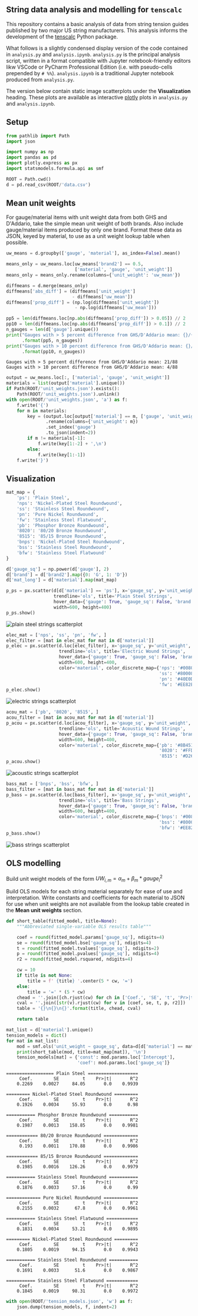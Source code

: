 ## String data analysis and modelling for `tenscalc` 

This repository contains a basic
analysis of data from string tension guides published by two major US string
manufacturers. This analysis informs the development of the
[tenscalc](http://github.com/davidelambert/tenscalc) Python package.

What follows is a slightly condensed display version of the code contained in
`analysis.py` and `analysis.ipynb`. `analysis.py` is the principal analysis script,
written in a format compatible with Jupyter notebook-friendly editors likw VSCode or
PyCharm Professional Edition (i.e. with pseudo-cells prepended by `# %%`).
`analysis.ipynb` is a traditional Jupyter notebook produced from `analysis.py`.

The version below contain static image scatterplots under the **Visualization** heading.
These plots are available as interactive [plotly](https://plotly.com/graphing-libraries/)
plots in `analysis.py` and `analysis.ipynb`.

## Setup
```python
from pathlib import Path
import json

import numpy as np
import pandas as pd
import plotly.express as px
import statsmodels.formula.api as smf

ROOT = Path.cwd()
d = pd.read_csv(ROOT/'data.csv')
```

## Mean unit weights
For gauge/material items with unit weight data from both GHS and D'Addario,
take the simple mean unit weight of both brands. Also include gauge/material
items produced by only one brand. Format these data as JSON, keyed by
material, to use as a unit weight lookup table when possible.


```python
uw_means = d.groupby(['gauge', 'material'], as_index=False).mean()
```


```python
means_only = uw_means.loc[uw_means['brand2'] == 0.5,
                          ['material', 'gauge', 'unit_weight']]
means_only = means_only.rename(columns={'unit_weight': 'uw_mean'})
```


```python
diffmeans = d.merge(means_only)
diffmeans['abs_diff'] = (diffmeans['unit_weight']
                         - diffmeans['uw_mean'])
diffmeans['prop_diff'] = (np.log(diffmeans['unit_weight'])
                          - np.log(diffmeans['uw_mean']))
```


```python
pp5 = len(diffmeans.loc[np.abs(diffmeans['prop_diff']) > 0.05]) // 2
pp10 = len(diffmeans.loc[np.abs(diffmeans['prop_diff']) > 0.1]) // 2
n_gauges = len(d['gauge'].unique())
print("Gauges with > 5 percent difference from GHS/D'Addario mean: {}/{}"
      .format(pp5, n_gauges))
print("Gauges with > 10 percent difference from GHS/D'Addario mean: {}/{}"
      .format(pp10, n_gauges))
```

```
Gauges with > 5 percent difference from GHS/D'Addario mean: 21/88
Gauges with > 10 percent difference from GHS/D'Addario mean: 4/88
```

```python
output = uw_means.loc[:, ['material', 'gauge', 'unit_weight']]
materials = list(output['material'].unique())
if Path(ROOT/'unit_weights.json').exists():
    Path(ROOT/'unit_weights.json').unlink()
with open(ROOT/'unit_weights.json', 'a') as f:
    f.write('{')
    for m in materials:
        key = (output.loc[output['material'] == m, ['gauge', 'unit_weight']]
               .rename(columns={'unit_weight': m})
               .set_index('gauge')
               .to_json(indent=2))
        if m != materials[-1]:
            f.write(key[1:-2] + ',\n')
        else:
            f.write(key[1:-1])
    f.write('}')
```

## Visualization

```python
mat_map = {
    'ps': 'Plain Steel',
    'nps': 'Nickel-Plated Steel Roundwound',
    'ss': 'Stainless Steel Roundwound',
    'pn': 'Pure Nickel Roundwound',
    'fw': 'Stainless Steel Flatwound',
    'pb': 'Phosphor Bronze Roundwound',
    '8020': '80/20 Bronze Roundwound',
    '8515': '85/15 Bronze Roundwound',
    'bnps': 'Nickel-Plated Steel Roundwound',
    'bss': 'Stainless Steel Roundwound',
    'bfw': 'Stainless Steel Flatwound'
}

d['gauge_sq'] = np.power(d['gauge'], 2)
d['brand'] = d['brand2'].map({0: 'G', 1: 'D'})
d['mat_long'] = d['material'].map(mat_map)
```


```python
p_ps = px.scatter(d[d['material'] == 'ps'], x='gauge_sq', y='unit_weight',
                  trendline='ols', title='Plain Steel Strings',
                  hover_data={'gauge': True, 'gauge_sq': False, 'brand': True},
                  width=600, height=400)
p_ps.show()
```
![plain steel strings scatterplot](/images/output_9_1.png)
```python
elec_mat = ['nps', 'ss', 'pn', 'fw', ]
elec_filter = [mat in elec_mat for mat in d['material']]
p_elec = px.scatter(d.loc[elec_filter], x='gauge_sq', y='unit_weight',
                    trendline='ols', title='Electric Wound Strings',
                    hover_data={'gauge': True, 'gauge_sq': False, 'brand': True},
                    width=600, height=400,
                    color='material', color_discrete_map={'nps': '#008080',
                                                          'ss': '#800080',
                                                          'pn': '#40E0D0',
                                                          'fw': '#EE82EE'})
p_elec.show()
```

![electric strings scatterplot](/images/output_10_0.png)

```python
acou_mat = ['pb', '8020', '8515', ]
acou_filter = [mat in acou_mat for mat in d['material']]
p_acou = px.scatter(d.loc[acou_filter], x='gauge_sq', y='unit_weight',
                    trendline='ols', title='Acoustic Wound Strings',
                    hover_data={'gauge': True, 'gauge_sq': False, 'brand': True},
                    width=600, height=400,
                    color='material', color_discrete_map={'pb': '#8B4513',
                                                          '8020': '#FFD700',
                                                          '8515': '#D2691E'})
p_acou.show()
```

![acoustic strings scatterplot](/images/output_11_0.png)

```python
bass_mat = ['bnps', 'bss', 'bfw', ]
bass_filter = [mat in bass_mat for mat in d['material']]
p_bass = px.scatter(d.loc[bass_filter], x='gauge_sq', y='unit_weight',
                    trendline='ols', title='Bass Strings',
                    hover_data={'gauge': True, 'gauge_sq': False, 'brand': True},
                    width=600, height=400,
                    color='material', color_discrete_map={'bnps': '#008080',
                                                          'bss': '#800080',
                                                          'bfw': '#EE82EE'})
p_bass.show()
```

![bass strings scatterplot](/images/output_12_0.png)

## OLS modelling
Build unit weight models of the form $UW_{i,m} = \alpha_m + \beta_m * gauge_{i}^{2}$

Build OLS models for each string material separately for ease of use and
interpretation. Write constants and coefficients for each material to JSON for use
when unit weights are not available from the lookup table created in the **Mean unit
weights** section.


```python
def short_table(fitted_model, title=None):
    """Abbreviated single-variable OLS results table"""

    coef = round(fitted_model.params['gauge_sq'], ndigits=4)
    se = round(fitted_model.bse['gauge_sq'], ndigits=4)
    t = round(fitted_model.tvalues['gauge_sq'], ndigits=2)
    p = round(fitted_model.pvalues['gauge_sq'], ndigits=4)
    r2 = round(fitted_model.rsquared, ndigits=4)

    cw = 10
    if title is not None:
        title = f' {title} '.center(5 * cw, '=')
    else:
        title = '=' * (5 * cw)
    chead = ''.join([ch.rjust(cw) for ch in ['Coef.', 'SE', 't', 'Pr>|t|', 'R^2']])
    cval = ''.join([str(v).rjust(cw) for v in [coef, se, t, p, r2]])
    table = '{}\n{}\n{}'.format(title, chead, cval)

    return table
```


```python
mat_list = d['material'].unique()
tension_models = dict()
for mat in mat_list:
    mod = smf.ols('unit_weight ~ gauge_sq', data=d[d['material'] == mat]).fit()
    print(short_table(mod, title=mat_map[mat]), '\n')
    tension_models[mat] = {'const': mod.params.loc['Intercept'],
                           'coef': mod.params.loc['gauge_sq']}
```

    ================== Plain Steel ===================
         Coef.        SE         t    Pr>|t|       R^2
        0.2269    0.0027     84.05       0.0    0.9939 
    
    ========= Nickel-Plated Steel Roundwound =========
         Coef.        SE         t    Pr>|t|       R^2
        0.1926    0.0034     55.93       0.0      0.98 
    
    =========== Phosphor Bronze Roundwound ===========
         Coef.        SE         t    Pr>|t|       R^2
        0.1987    0.0013    158.85       0.0    0.9981 
    
    ============ 80/20 Bronze Roundwound =============
         Coef.        SE         t    Pr>|t|       R^2
         0.193    0.0011    170.88       0.0    0.9986 
    
    ============ 85/15 Bronze Roundwound =============
         Coef.        SE         t    Pr>|t|       R^2
        0.1985    0.0016    126.26       0.0    0.9979 
    
    =========== Stainless Steel Roundwound ===========
         Coef.        SE         t    Pr>|t|       R^2
        0.1876    0.0033     57.16       0.0      0.99 
    
    ============= Pure Nickel Roundwound =============
         Coef.        SE         t    Pr>|t|       R^2
        0.2155    0.0032      67.8       0.0    0.9961 
    
    =========== Stainless Steel Flatwound ============
         Coef.        SE         t    Pr>|t|       R^2
        0.1831    0.0034     53.21       0.0    0.9895 
    
    ========= Nickel-Plated Steel Roundwound =========
         Coef.        SE         t    Pr>|t|       R^2
        0.1805    0.0019     94.15       0.0    0.9943 
    
    =========== Stainless Steel Roundwound ===========
         Coef.        SE         t    Pr>|t|       R^2
        0.1691    0.0033      51.6       0.0    0.9867 
    
    =========== Stainless Steel Flatwound ============
         Coef.        SE         t    Pr>|t|       R^2
        0.1845    0.0019     98.31       0.0    0.9972 
    



```python
with open(ROOT/'tension_models.json', 'w') as f:
    json.dump(tension_models, f, indent=2)
```

